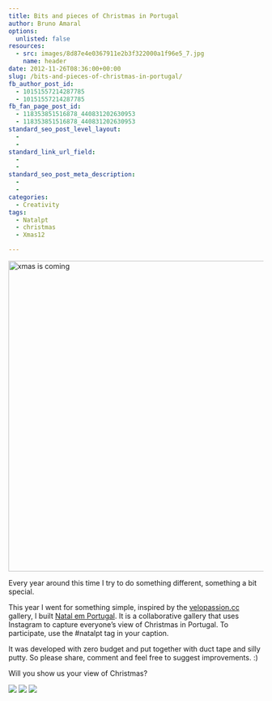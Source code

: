 ```yaml
---
title: Bits and pieces of Christmas in Portugal
author: Bruno Amaral
options:
  unlisted: false
resources:
  - src: images/8d87e4e0367911e2b3f322000a1f96e5_7.jpg
    name: header
date: 2012-11-26T08:36:00+00:00
slug: /bits-and-pieces-of-christmas-in-portugal/
fb_author_post_id:
  - 10151557214287785
  - 10151557214287785
fb_fan_page_post_id:
  - 118353851516878_440831202630953
  - 118353851516878_440831202630953
standard_seo_post_level_layout:
  - 
  - 
standard_link_url_field:
  - 
  - 
standard_seo_post_meta_description:
  - 
  - 
categories:
  - Creativity
tags:
  - Natalpt
  - christmas  
  - Xmas12

---
```

[<img class="size-full wp-image-931 alignnone" title="Photo by Mário Pires" src="/wp-content/uploads/2012/11/8211277720_0cb104b263_o.jpg" alt="xmas is coming" width="612" height="612" srcset="/wp-content/uploads/2012/11/8211277720_0cb104b263_o-150x150.jpg 150w,8211277720_0cb104b263_o.jpg 612w" sizes="(max-width: 612px) 100vw, 612px" />][1]

Every year around this time I try to do something different, something a bit special.

This year I went for something simple, inspired by the [velopassion.cc][2] gallery, I built [Natal em Portugal][3]. It is a collaborative gallery that uses Instagram to capture everyone&#8217;s view of Christmas in Portugal. To participate, use the #natalpt tag in your caption.

It was developed with zero budget and put together with duct tape and silly putty. So please share, comment and feel free to suggest improvements. :)

Will you show us your view of Christmas?

<img data-attachment-id="928" src="/wp-content/uploads/2012/11/8d87e4e0367911e2b3f322000a1f96e5_7.jpg" >

<img data-attachment-id="930" src="/wp-content/uploads/2012/11/fd92a59235af11e292c922000a1fb771_7.jpg" >

<img data-attachment-id="931" src="images/8211277720_0cb104b263_o.jpg" >

 [1]: https://instagram.com/retorta
 [2]: https://velopassion.cc/
 [3]: https://natalpt.herokuapp.com
